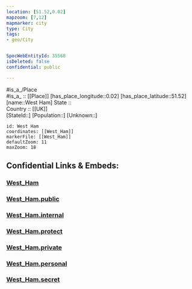 ```yaml
---
location: [51.52,0.02] 
mapzoom: [7,12] 
mapmarker: city 
type: City
tags:
- geo/City


SpocWebEntityId: 35568
isDeleted: false
confidential: public

---
```

#is_a_/Place  
#is_a_ :: [[Place]] 
[has_place_longitude::0.02] 
[has_place_latitude::51.52] 
[name::West Ham] 
State ::  
Country :: [[UK]]  
[StateId::] 
[Population::] 
[Unknown::] 


```leaflet
id: West Ham
coordinates: [[West_Ham]] 
markerFile: [[West_Ham]] 
defaultZoom: 11 
maxZoom: 18
```


## Confidential Links & Embeds: 

### [West_Ham](/_Standards/Earth/Continent/Europe/Europe~North/UK/England/Regions~England/London,Greater/cities~GreaterLondon/Newham/West_Ham.md) 

### [West_Ham.public](/_public/Earth/Continent/Europe/Europe~North/UK/England/Regions~England/London,Greater/cities~GreaterLondon/Newham/West_Ham.public.md) 

### [West_Ham.internal](/_internal/Earth/Continent/Europe/Europe~North/UK/England/Regions~England/London,Greater/cities~GreaterLondon/Newham/West_Ham.internal.md) 

### [West_Ham.protect](/_protect/Earth/Continent/Europe/Europe~North/UK/England/Regions~England/London,Greater/cities~GreaterLondon/Newham/West_Ham.protect.md) 

### [West_Ham.private](/_private/Earth/Continent/Europe/Europe~North/UK/England/Regions~England/London,Greater/cities~GreaterLondon/Newham/West_Ham.private.md) 

### [West_Ham.personal](/_personal/Earth/Continent/Europe/Europe~North/UK/England/Regions~England/London,Greater/cities~GreaterLondon/Newham/West_Ham.personal.md) 

### [West_Ham.secret](/_secret/Earth/Continent/Europe/Europe~North/UK/England/Regions~England/London,Greater/cities~GreaterLondon/Newham/West_Ham.secret.md)

